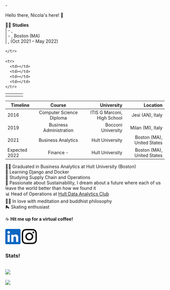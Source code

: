 -<!DOCTYPE html>
<html>
  <p> Hello there, Nicola's here! 👋</p>
  
  
  🧑‍🎓  <b>Studies</b><br>
  |  - ,   <br>
  |  - , Boston (MA)  <br>
  |  ,  (Oct 2021 – May 2022)
  
  <table>
    <tr>
      <th></th>
      <th></th>
      <th></th>
      <th></th>
    
    </tr>

    <tr>
      <td></td>
      <td></td>
      <td></td>
      <td></td>
    </tr>
    
| Timeline        | Course           | University  |  Location      |
| ------------- |:-------------:| -----:| -----:|
| 2016      | Computer Science Diploma | ITIS G Marconi, High School |    Jesi (AN), Italy |
| 2019      | Business Administration | Bocconi University |    Milan (MI), Italy |
| 2021    | Business Analytics      |   Hult University |    Boston (MA), United States |
| Expected 2022 | Finance -       |    Hult University |  Boston (MA), United States |
  
  🧑‍🎓  Graduated in Business Analytics at Hult University (Boston)<br>
  📘  Learning Django and Docker<br>
  🏢  Studying Supply Chain and Operations<br>
  🌱 Passionate about Sustainability, I dream about a future where each of us leave the world better than how we found it<br>
  📊 Head of Operations at <a href="https://www.linkedin.com/company/hult-data-analytics-club/">Hult Data Analytics Club</a><br>
  🧘‍♂️ In love with meditation and buddhist philosophy<br>
  🛼  Skating enthusiast
  
  
  
  ☕ <b>Hit me up for a virtual coffee!</b><br><br>
  [<img  src="logos\linkedin-icon.svg"  width="48"  height="48"  style="background-color:white;">][linkedin]
  [<img  src="logos\instagram-icon.png" width="48" height="48"   style="background-color:white;">][instagram]
  
  
  
  <h3>Stats!</h3><br>
  <img src="https://github-readme-stats.vercel.app/api?username=Nicola-Bini&&show_icons=true&title_color=ffffff&icon_color=bb2acf&text_color=daf7dc&bg_color=151515">
  
  
  
</html>


[instagram]:  https://www.instagram.com/nicolab.367/?hl=en
[linkedin]:   https://www.linkedin.com/in/nicola-bini/


![](https://komarev.com/ghpvc/?username=Nicola-Bini&color=green&style=flat-square&label=Friends'+visits)
